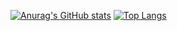 [![Anurag's GitHub stats](https://github-readme-stats.vercel.app/api?username=darko5r&show_icons=true&theme=merko)](https://github.com/darko5r/github-readme-stats)
[![Top Langs](https://github-readme-stats.vercel.app/api/top-langs/?username=darko5r&layout=compact)](https://github.com/darko5r/github-readme-stats)
